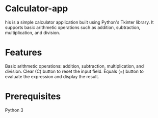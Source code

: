 # Calculator-app

his is a simple calculator application built using Python's Tkinter library. It supports basic arithmetic operations such as addition, subtraction, multiplication, and division.

# Features
Basic arithmetic operations: addition, subtraction, multiplication, and division.
Clear (C) button to reset the input field.
Equals (=) button to evaluate the expression and display the result.

# Prerequisites
Python 3
